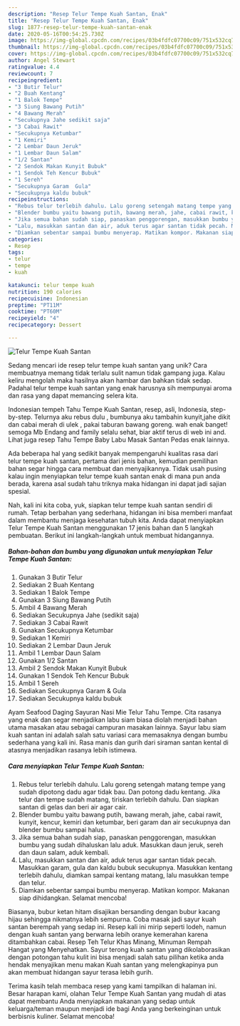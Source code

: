 ```yaml
---
description: "Resep Telur Tempe Kuah Santan, Enak"
title: "Resep Telur Tempe Kuah Santan, Enak"
slug: 1877-resep-telur-tempe-kuah-santan-enak
date: 2020-05-16T00:54:25.730Z
image: https://img-global.cpcdn.com/recipes/03b4fdfc07700c09/751x532cq70/telur-tempe-kuah-santan-foto-resep-utama.jpg
thumbnail: https://img-global.cpcdn.com/recipes/03b4fdfc07700c09/751x532cq70/telur-tempe-kuah-santan-foto-resep-utama.jpg
cover: https://img-global.cpcdn.com/recipes/03b4fdfc07700c09/751x532cq70/telur-tempe-kuah-santan-foto-resep-utama.jpg
author: Angel Stewart
ratingvalue: 4.4
reviewcount: 7
recipeingredient:
- "3 Butir Telur"
- "2 Buah Kentang"
- "1 Balok Tempe"
- "3 Siung Bawang Putih"
- "4 Bawang Merah"
- "Secukupnya Jahe sedikit saja"
- "3 Cabai Rawit"
- "Secukupnya Ketumbar"
- "1 Kemiri"
- "2 Lembar Daun Jeruk"
- "1 Lembar Daun Salam"
- "1/2 Santan"
- "2 Sendok Makan Kunyit Bubuk"
- "1 Sendok Teh Kencur Bubuk"
- "1 Sereh"
- "Secukupnya Garam  Gula"
- "Secukupnya kaldu bubuk"
recipeinstructions:
- "Rebus telur terlebih dahulu. Lalu goreng setengah matang tempe yang sudah dipotong dadu agar tidak bau. Dan potong dadu kentang. Jika telur dan tempe sudah matang, tiriskan terlebih dahulu. Dan siapkan santan di gelas dan beri air agar cair."
- "Blender bumbu yaitu bawang putih, bawang merah, jahe, cabai rawit, kunyit, kencur, kemiri dan ketumbar, beri garam dan air secukupnya dan blender bumbu sampai halus."
- "Jika semua bahan sudah siap, panaskan penggorengan, masukkan bumbu yang sudah dihaluskan lalu aduk. Masukkan daun jeruk, sereh dan daun salam, aduk kembali."
- "Lalu, masukkan santan dan air, aduk terus agar santan tidak pecah. Masukkan garam, gula dan kaldu bubuk secukupnya. Masukkan kentang terlebih dahulu, diamkan sampai kentang matang, lalu masukkan tempe dan telur."
- "Diamkan sebentar sampai bumbu menyerap. Matikan kompor. Makanan siap dihidangkan. Selamat mencoba!"
categories:
- Resep
tags:
- telur
- tempe
- kuah

katakunci: telur tempe kuah 
nutrition: 190 calories
recipecuisine: Indonesian
preptime: "PT11M"
cooktime: "PT60M"
recipeyield: "4"
recipecategory: Dessert

---
```



![Telur Tempe Kuah Santan](https://img-global.cpcdn.com/recipes/03b4fdfc07700c09/751x532cq70/telur-tempe-kuah-santan-foto-resep-utama.jpg)

Sedang mencari ide resep telur tempe kuah santan yang unik? Cara membuatnya memang tidak terlalu sulit namun tidak gampang juga. Kalau keliru mengolah maka hasilnya akan hambar dan bahkan tidak sedap. Padahal telur tempe kuah santan yang enak harusnya sih mempunyai aroma dan rasa yang dapat memancing selera kita.

Indonesian tempeh Tahu Tempe Kuah Santan, resep, asli, Indonesia, step-by-step. Telurnya aku rebus dulu , bumbunya aku tambahin kunyit,jahe dikit dan cabai merah di ulek , pakai taburan bawang goreng. wah enak banget! semoga Mb Endang and family selalu sehat, biar aktif terus di web ini and. Lihat juga resep Tahu Tempe Baby Labu Masak Santan Pedas enak lainnya.

Ada beberapa hal yang sedikit banyak mempengaruhi kualitas rasa dari telur tempe kuah santan, pertama dari jenis bahan, kemudian pemilihan bahan segar hingga cara membuat dan menyajikannya. Tidak usah pusing kalau ingin menyiapkan telur tempe kuah santan enak di mana pun anda berada, karena asal sudah tahu triknya maka hidangan ini dapat jadi sajian spesial.


Nah, kali ini kita coba, yuk, siapkan telur tempe kuah santan sendiri di rumah. Tetap berbahan yang sederhana, hidangan ini bisa memberi manfaat dalam membantu menjaga kesehatan tubuh kita. Anda dapat menyiapkan Telur Tempe Kuah Santan menggunakan 17 jenis bahan dan 5 langkah pembuatan. Berikut ini langkah-langkah untuk membuat hidangannya.

<!--inarticleads1-->

##### Bahan-bahan dan bumbu yang digunakan untuk menyiapkan Telur Tempe Kuah Santan:

1. Gunakan 3 Butir Telur
1. Sediakan 2 Buah Kentang
1. Sediakan 1 Balok Tempe
1. Gunakan 3 Siung Bawang Putih
1. Ambil 4 Bawang Merah
1. Sediakan Secukupnya Jahe (sedikit saja)
1. Sediakan 3 Cabai Rawit
1. Gunakan Secukupnya Ketumbar
1. Sediakan 1 Kemiri
1. Sediakan 2 Lembar Daun Jeruk
1. Ambil 1 Lembar Daun Salam
1. Gunakan 1/2 Santan
1. Ambil 2 Sendok Makan Kunyit Bubuk
1. Gunakan 1 Sendok Teh Kencur Bubuk
1. Ambil 1 Sereh
1. Sediakan Secukupnya Garam &amp; Gula
1. Sediakan Secukupnya kaldu bubuk


Ayam Seafood Daging Sayuran Nasi Mie Telur Tahu Tempe. Cita rasanya yang enak dan segar menjadikan labu siam biasa diolah menjadi bahan utama masakan atau sebagai campuran masakan lainnya. Sayur labu siam kuah santan ini adalah salah satu variasi cara memasaknya dengan bumbu sederhana yang kali ini. Rasa manis dan gurih dari siraman santan kental di atasnya menjadikan rasanya lebih istimewa. 

<!--inarticleads2-->

##### Cara menyiapkan Telur Tempe Kuah Santan:

1. Rebus telur terlebih dahulu. Lalu goreng setengah matang tempe yang sudah dipotong dadu agar tidak bau. Dan potong dadu kentang. Jika telur dan tempe sudah matang, tiriskan terlebih dahulu. Dan siapkan santan di gelas dan beri air agar cair.
1. Blender bumbu yaitu bawang putih, bawang merah, jahe, cabai rawit, kunyit, kencur, kemiri dan ketumbar, beri garam dan air secukupnya dan blender bumbu sampai halus.
1. Jika semua bahan sudah siap, panaskan penggorengan, masukkan bumbu yang sudah dihaluskan lalu aduk. Masukkan daun jeruk, sereh dan daun salam, aduk kembali.
1. Lalu, masukkan santan dan air, aduk terus agar santan tidak pecah. Masukkan garam, gula dan kaldu bubuk secukupnya. Masukkan kentang terlebih dahulu, diamkan sampai kentang matang, lalu masukkan tempe dan telur.
1. Diamkan sebentar sampai bumbu menyerap. Matikan kompor. Makanan siap dihidangkan. Selamat mencoba!


Biasanya, bubur ketan hitam disajikan bersanding dengan bubur kacang hijau sehingga nikmatnya lebih sempurna. Coba masak jadi sayur kuah santan berempah yang sedap ini. Resep kali ini mirip seperti lodeh, namun dengan kuah santan yang berwarna lebih oranye kemerahan karena ditambahkan cabai. Resep Teh Telur Khas Minang, Minuman Rempah Hangat yang Menyehatkan. Sayur terong kuah santan yang dikolaborasikan dengan potongan tahu kulit ini bisa menjadi salah satu pilihan ketika anda hendak menyajikan menu makan Kuah santan yang melengkapinya pun akan membuat hidangan sayur terasa lebih gurih. 

Terima kasih telah membaca resep yang kami tampilkan di halaman ini. Besar harapan kami, olahan Telur Tempe Kuah Santan yang mudah di atas dapat membantu Anda menyiapkan makanan yang sedap untuk keluarga/teman maupun menjadi ide bagi Anda yang berkeinginan untuk berbisnis kuliner. Selamat mencoba!
